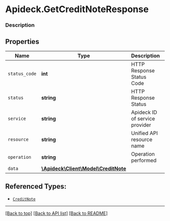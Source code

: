 # Apideck.GetCreditNoteResponse

### Description

## Properties
Name | Type | Description | Notes
------------ | ------------- | ------------- | -------------
`status_code` | **int** | HTTP Response Status Code | 
`status` | **string** | HTTP Response Status | 
`service` | **string** | Apideck ID of service provider | 
`resource` | **string** | Unified API resource name | 
`operation` | **string** | Operation performed | 
`data` | [**\Apideck\Client\Model\CreditNote**](CreditNote.md) |  | 





## Referenced Types:





* [`CreditNote`](CreditNote.md)

---

[[Back to top]](#) [[Back to API list]](../../../../README.md#documentation-for-api-endpoints) [[Back to README]](../../../../README.md)


